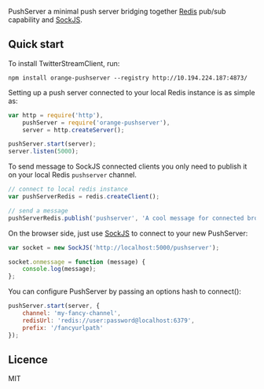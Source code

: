 PushServer a minimal push server bridging together [Redis](https://github.com/antirez/redis) pub/sub capability and [SockJS](https://github.com/sockjs/sockjs-node).

## Quick start

To install TwitterStreamClient, run: 

```
npm install orange-pushserver --registry http://10.194.224.187:4873/
```

Setting up a push server connected to your local Redis instance is as simple as:

```javascript
var http = require('http'),
    pushServer = require('orange-pushserver'),
    server = http.createServer();

pushServer.start(server);
server.listen(5000);
```

To send message to SockJS connected clients you only need to publish it on your local Redis `pushserver` channel.

```javascript
// connect to local redis instance
var pushServerRedis = redis.createClient();

// send a message
pushServerRedis.publish('pushserver', 'A cool message for connected browser');
```

On the browser side, just use [SockJS](https://github.com/sockjs/sockjs-client) to connect to your new PushServer:

```javascript
var socket = new SockJS('http://localhost:5000/pushserver');

socket.onmessage = function (message) {
    console.log(message);
};
```

You can configure PushServer by passing an options hash to connect():

```javascript
pushServer.start(server, {
    channel: 'my-fancy-channel',
    redisUrl: 'redis://user:password@localhost:6379',
    prefix: '/fancyurlpath'
});
```

## Licence
MIT